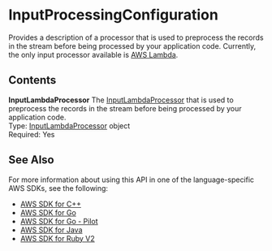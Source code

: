 # InputProcessingConfiguration<a name="API_InputProcessingConfiguration"></a>

Provides a description of a processor that is used to preprocess the records in the stream before being processed by your application code\. Currently, the only input processor available is [AWS Lambda](https://aws.amazon.com/documentation/lambda/)\.

## Contents<a name="API_InputProcessingConfiguration_Contents"></a>

 **InputLambdaProcessor**   <a name="analytics-Type-InputProcessingConfiguration-InputLambdaProcessor"></a>
The [InputLambdaProcessor](API_InputLambdaProcessor.md) that is used to preprocess the records in the stream before being processed by your application code\.  
Type: [InputLambdaProcessor](API_InputLambdaProcessor.md) object  
Required: Yes

## See Also<a name="API_InputProcessingConfiguration_SeeAlso"></a>

For more information about using this API in one of the language\-specific AWS SDKs, see the following:
+  [AWS SDK for C\+\+](https://docs.aws.amazon.com/goto/SdkForCpp/kinesisanalytics-2015-08-14/InputProcessingConfiguration) 
+  [AWS SDK for Go](https://docs.aws.amazon.com/goto/SdkForGoV1/kinesisanalytics-2015-08-14/InputProcessingConfiguration) 
+  [AWS SDK for Go \- Pilot](https://docs.aws.amazon.com/goto/SdkForGoPilot/kinesisanalytics-2015-08-14/InputProcessingConfiguration) 
+  [AWS SDK for Java](https://docs.aws.amazon.com/goto/SdkForJava/kinesisanalytics-2015-08-14/InputProcessingConfiguration) 
+  [AWS SDK for Ruby V2](https://docs.aws.amazon.com/goto/SdkForRubyV2/kinesisanalytics-2015-08-14/InputProcessingConfiguration) 